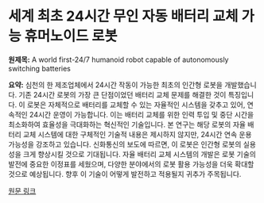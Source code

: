 # 세계 최초 24시간 무인 자동 배터리 교체 가능 휴머노이드 로봇

**원제목:** A world first-24/7 humanoid robot capable of autonomously switching batteries

**요약:** 심천의 한 제조업체에서 24시간 작동이 가능한 최초의 인간형 로봇을 개발했습니다.  기존 24시간 로봇의 가장 큰 단점이었던 배터리 교체 문제를 해결한 것이 특징입니다. 이 로봇은 자체적으로 배터리를 교체할 수 있는 자율적인 시스템을 갖추고 있어,  연속적인 24시간 운영이 가능합니다.  이는 배터리 교체를 위한 인력 투입 및 중단 시간을 최소화하여 효율성을 극대화하는 혁신적인 기술입니다.  본 연구는 해당 로봇의 자율 배터리 교체 시스템에 대한 구체적인 기술적 내용은 제시하지 않지만,  24시간 연속 운용 가능성을 강조하고 있습니다.  신화통신의 보도에 따르면,  이 로봇은  인간형 로봇의 실용성을 크게 향상시킬 것으로 기대됩니다.  자율 배터리 교체 시스템의 개발은 로봇 기술의 발전에 중요한 이정표를 세웠으며, 다양한 분야에서의 로봇 활용 가능성을 더욱 확대할 것으로 예상됩니다.  향후 이 기술이 어떻게 발전하고 적용될지 귀추가 주목됩니다.

[원문 링크](http://www.news.cn/english/20250722/6fdede38c06c4ce68ecb9d05fcafe542/c.html)
